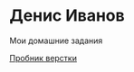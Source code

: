 # Денис Иванов
Мои домашние задания


[Пробник верстки](https://keilos.github.io/try_work/ "Описание")
